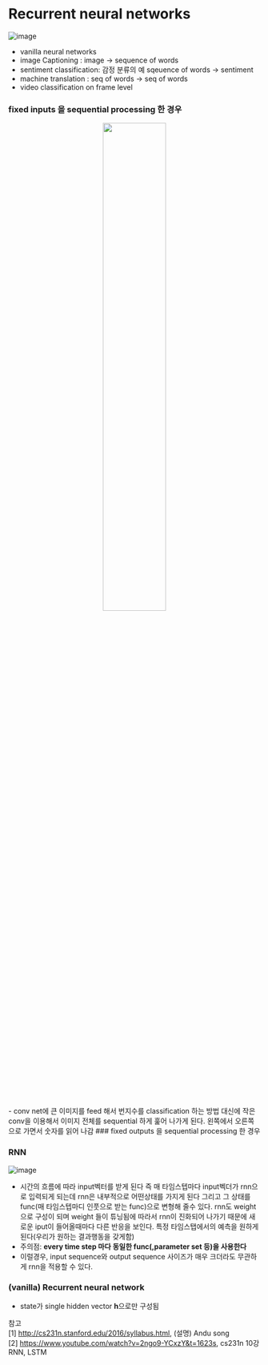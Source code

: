 # Recurrent neural networks
![image](https://user-images.githubusercontent.com/56099627/71337998-88925b00-2591-11ea-9e87-60e772815648.png)  
- vanilla neural networks
- image Captioning : image -> sequence of words
- sentiment classification: 감정 분류의 예 sqeuence of words -> sentiment
- machine translation : seq of words -> seq of words
- video classification on frame level

### fixed inputs 을 sequential processing 한 경우
<p align="center"><img width="50%" src="https://user-images.githubusercontent.com/56099627/71338919-fd1ac900-2594-11ea-8cb9-9aa43d0a3e91.png" /></p>  
- conv net에 큰 이미지를 feed 해서 번지수를 classification 하는 방법 대신에 작은 conv을 이용해서 이미지 전체를 sequential 하게 훑어 나가게 된다. 왼쪽에서 오른쪽으로 가면서 숫자를 읽어 나감
### fixed outputs 을 sequential processing 한 경우

### RNN
![image](https://user-images.githubusercontent.com/56099627/71339634-6b608b00-2597-11ea-97d6-35ea75eb2b3b.png)  
- 시간의 흐름에 따라 input벡터를 받게 된다 즉 매 타임스텝마다 input벡더가 rnn으로 입력되게 되는데 rnn은 내부적으로 어떤상태를 가지게 된다 그리고 그 상태를 func(매 타임스텝마디 인풋으로 받는 func)으로 변형해 줄수 있다. rnn도 weight으로 구성이 되며 weight 들이 튜닝됨에 따라서 rnn이 진화되어 나가기 때문에 새로운 iput이 들어올때마다 다른 반응을 보인다. 특정 타임스탭에서의 예측을 원하게 된다(우리가 원하는 결과행동을 갖게함)  
- 주의점: **every time step 마다 동일한 func(,parameter set 등)을 사용한다**  
- 이럴경우, input sequence와 output sequence 사이즈가 매우 크더라도 무관하게 rnn을 적용할 수 있다.

### (vanilla) Recurrent neural network
- state가 single hidden vector **h**으로만 구성됨












참고  
[1] http://cs231n.stanford.edu/2016/syllabus.html, (설명) Andu song  
[2] https://www.youtube.com/watch?v=2ngo9-YCxzY&t=1623s, cs231n 10강 RNN, LSTM
